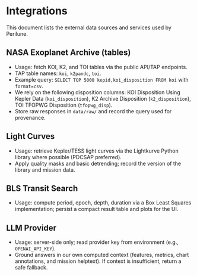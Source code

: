 # Integrations

This document lists the external data sources and services used by Perilune.

## NASA Exoplanet Archive (tables)
- Usage: fetch KOI, K2, and TOI tables via the public API/TAP endpoints.
- TAP table names: `koi`, `k2pandc`, `toi`.
- Example query: `SELECT TOP 5000 kepid,koi_disposition FROM koi` with `format=csv`.
- We rely on the following disposition columns: KOI Disposition Using Kepler Data (`koi_disposition`), K2 Archive Disposition (`k2_disposition`), TOI TFOPWG Disposition (`tfopwg_disp`).
- Store raw responses in `data/raw/` and record the query used for provenance.

## Light Curves
- Usage: retrieve Kepler/TESS light curves via the Lightkurve Python library where possible (PDCSAP preferred).
- Apply quality masks and basic detrending; record the version of the library and mission data.

## BLS Transit Search
- Usage: compute period, epoch, depth, duration via a Box Least Squares implementation; persist a compact result table and plots for the UI.

## LLM Provider
- Usage: server-side only; read provider key from environment (e.g., `OPENAI_API_KEY`).
- Ground answers in our own computed context (features, metrics, chart annotations, and mission helptext). If context is insufficient, return a safe fallback.
